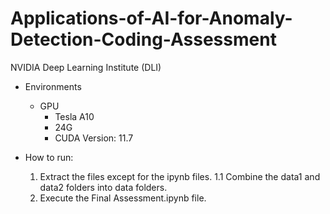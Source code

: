 # Applications-of-AI-for-Anomaly-Detection-Coding-Assessment
NVIDIA Deep Learning Institute (DLI) 

- Environments
  - GPU
    - Tesla A10
    - 24G
    - CUDA Version: 11.7

- How to run:
  1. Extract the files except for the ipynb files.
    1.1 Combine the data1 and data2 folders into data folders.
  2. Execute the Final Assessment.ipynb file.
